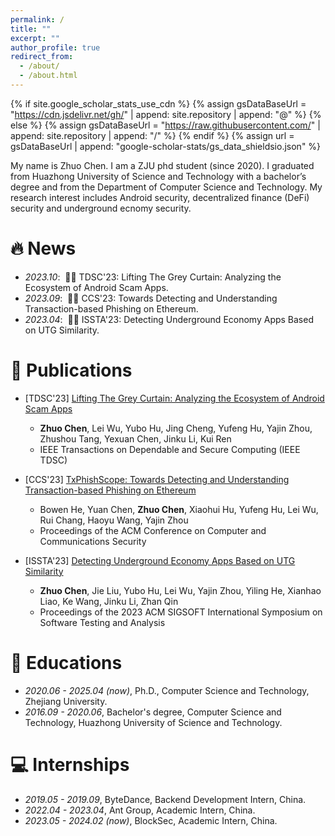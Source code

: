 ```yaml
---
permalink: /
title: ""
excerpt: ""
author_profile: true
redirect_from: 
  - /about/
  - /about.html
---
```


{% if site.google_scholar_stats_use_cdn %}
{% assign gsDataBaseUrl = "https://cdn.jsdelivr.net/gh/" | append: site.repository | append: "@" %}
{% else %}
{% assign gsDataBaseUrl = "https://raw.githubusercontent.com/" | append: site.repository | append: "/" %}
{% endif %}
{% assign url = gsDataBaseUrl | append: "google-scholar-stats/gs_data_shieldsio.json" %}

<span class='anchor' id='about-me'></span>

My name is Zhuo Chen. I am a ZJU phd student (since 2020). I graduated from Huazhong University of Science and Technology with a bachelor’s degree and from the Department of Computer Science and Technology. My research interest includes Android security, decentralized finance (DeFi) security and underground ecnomy security.



# 🔥 News
- *2023.10*: &nbsp;🎉🎉 TDSC'23: Lifting The Grey Curtain: Analyzing the Ecosystem of Android Scam Apps.
- *2023.09*: &nbsp;🎉🎉 CCS'23: Towards Detecting and Understanding   Transaction-based Phishing on Ethereum.
- *2023.04*: &nbsp;🎉🎉 ISSTA'23: Detecting Underground Economy Apps Based on UTG Similarity.

# 📝 Publications 

- [TDSC'23] [Lifting The Grey Curtain: Analyzing the Ecosystem of Android Scam Apps](https://www.computer.org/csdl/journal/tq/5555/01/10304303/1RIVkkCo9dm)
  - **Zhuo Chen**, Lei Wu, Yubo Hu, Jing Cheng, Yufeng Hu, Yajin Zhou, Zhushou Tang, Yexuan Chen, Jinku Li, Kui Ren
  - IEEE Transactions on Dependable and Secure Computing (IEEE TDSC)

- [CCS'23] [TxPhishScope: Towards Detecting and Understanding Transaction-based Phishing on Ethereum](https://yajin.org/papers/ccs23_phishing.pdf)
  - Bowen He, Yuan Chen, **Zhuo Chen**, Xiaohui Hu, Yufeng Hu, Lei Wu, Rui Chang, Haoyu Wang, Yajin Zhou
  - Proceedings of the ACM Conference on Computer and Communications Security

- [ISSTA'23] [Detecting Underground Economy Apps Based on UTG Similarity](https://yajin.org/papers/issta23_DeUEDroid.pdf) 
  - **Zhuo Chen**, Jie Liu, Yubo Hu, Lei Wu, Yajin Zhou, Yiling He, Xianhao Liao, Ke Wang, Jinku Li, Zhan Qin 
  - Proceedings of the 2023 ACM SIGSOFT International Symposium on Software Testing and Analysis



# 📖 Educations
- *2020.06 - 2025.04 (now)*, Ph.D., Computer Science and Technology, Zhejiang University.
- *2016.09 - 2020.06*, Bachelor's degree, Computer Science and Technology, Huazhong University of Science and Technology.


# 💻 Internships
- *2019.05 - 2019.09*, ByteDance, Backend Development Intern, China.
- *2022.04 - 2023.04*, Ant Group, Academic Intern, China.
- *2023.05 - 2024.02 (now)*, BlockSec, Academic Intern, China.
